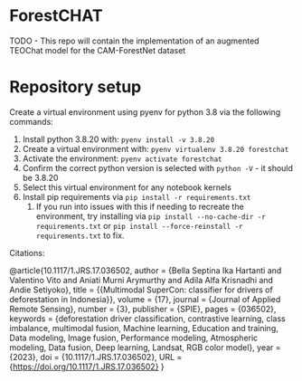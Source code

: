 
# ForestCHAT

TODO - This repo will contain the implementation of an augmented TEOChat model for the CAM-ForestNet dataset

# Repository setup

Create a virtual environment using pyenv for python 3.8 via the following commands:

1. Install python 3.8.20 with: `pyenv install -v 3.8.20`
1. Create a virtual environment with: `pyenv virtualenv 3.8.20 forestchat`
1. Activate the environment: `pyenv activate forestchat`
1. Confirm the correct python version is selected with `python -V` - it should be 3.8.20
1. Select this virtual environment for any notebook kernels
1. Install pip requirements via `pip install -r requirements.txt`
    1. If you run into issues with this if needing to recreate the environment, try installing via `pip install --no-cache-dir -r requirements.txt` or `pip install --force-reinstall -r requirements.txt` to fix.

Citations:

@article{10.1117/1.JRS.17.036502,
author = {Bella Septina Ika Hartanti and Valentino Vito and Aniati Murni Arymurthy and Adila Alfa Krisnadhi and Andie Setiyoko},
title = {{Multimodal SuperCon: classifier for drivers of deforestation in Indonesia}},
volume = {17},
journal = {Journal of Applied Remote Sensing},
number = {3},
publisher = {SPIE},
pages = {036502},
keywords = {deforestation driver classification, contrastive learning, class imbalance, multimodal fusion, Machine learning, Education and training, Data modeling, Image fusion, Performance modeling, Atmospheric modeling, Data fusion, Deep learning, Landsat, RGB color model},
year = {2023},
doi = {10.1117/1.JRS.17.036502},
URL = {https://doi.org/10.1117/1.JRS.17.036502}
}

